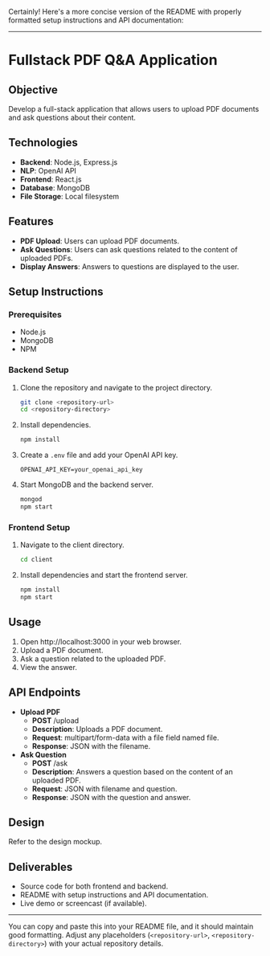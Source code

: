 Certainly! Here's a more concise version of the README with properly formatted setup instructions and API documentation:

---

# Fullstack PDF Q&A Application

## Objective
Develop a full-stack application that allows users to upload PDF documents and ask questions about their content.

## Technologies
- **Backend**: Node.js, Express.js
- **NLP**: OpenAI API
- **Frontend**: React.js
- **Database**: MongoDB
- **File Storage**: Local filesystem

## Features
- **PDF Upload**: Users can upload PDF documents.
- **Ask Questions**: Users can ask questions related to the content of uploaded PDFs.
- **Display Answers**: Answers to questions are displayed to the user.

## Setup Instructions
### Prerequisites
- Node.js
- MongoDB
- NPM

### Backend Setup
1. Clone the repository and navigate to the project directory.
    ```bash
    git clone <repository-url>
    cd <repository-directory>
    ```
2. Install dependencies.
    ```bash
    npm install
    ```
3. Create a `.env` file and add your OpenAI API key.
    ```env
    OPENAI_API_KEY=your_openai_api_key
    ```
4. Start MongoDB and the backend server.
    ```bash
    mongod
    npm start
    ```

### Frontend Setup
1. Navigate to the client directory.
    ```bash
    cd client
    ```
2. Install dependencies and start the frontend server.
    ```bash
    npm install
    npm start
    ```

## Usage
1. Open http://localhost:3000 in your web browser.
2. Upload a PDF document.
3. Ask a question related to the uploaded PDF.
4. View the answer.

## API Endpoints
- **Upload PDF**
  - **POST** /upload
  - **Description**: Uploads a PDF document.
  - **Request**: multipart/form-data with a file field named file.
  - **Response**: JSON with the filename.
- **Ask Question**
  - **POST** /ask
  - **Description**: Answers a question based on the content of an uploaded PDF.
  - **Request**: JSON with filename and question.
  - **Response**: JSON with the question and answer.

## Design
Refer to the design mockup.

## Deliverables
- Source code for both frontend and backend.
- README with setup instructions and API documentation.
- Live demo or screencast (if available).

---

You can copy and paste this into your README file, and it should maintain good formatting. Adjust any placeholders (`<repository-url>`, `<repository-directory>`) with your actual repository details.